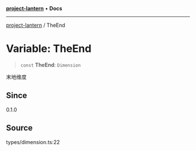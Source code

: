 [**project-lantern**](../README.md) • **Docs**

***

[project-lantern](../globals.md) / TheEnd

# Variable: TheEnd

> `const` **TheEnd**: `Dimension`

末地维度

## Since

0.1.0

## Source

types/dimension.ts:22
